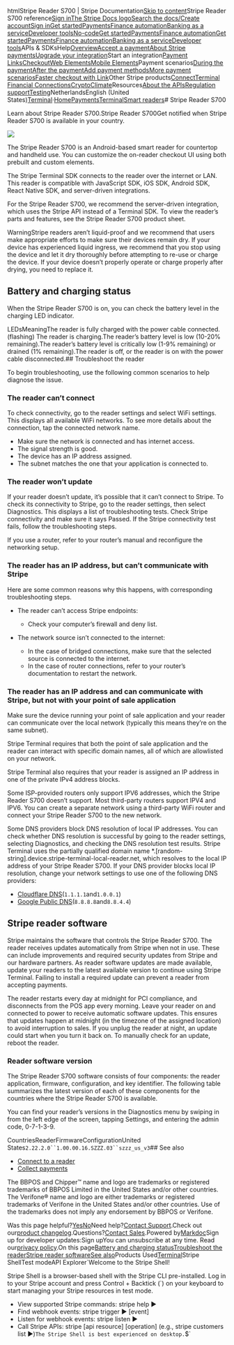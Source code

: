 htmlStripe Reader S700 | Stripe Documentation[Skip to content](#main-content)Stripe Reader S700 reference[Sign in](https://dashboard.stripe.com/login?redirect=https%3A%2F%2Fdocs.stripe.com%2Fterminal%2Freaders%2Fstripe-reader-s700)[The Stripe Docs logo](/)[Search the docs/](#)[Create account](https://dashboard.stripe.com/register)[Sign in](https://dashboard.stripe.com/login?redirect=https%3A%2F%2Fdocs.stripe.com%2Fterminal%2Freaders%2Fstripe-reader-s700)[Get started](/get-started)[Payments](/payments)[Finance automation](/finance-automation)[Banking as a service](/financial-services)[Developer tools](/development)[No-code](/no-code)[Get started](/get-started)[Payments](/payments)[Finance automation](/finance-automation)[](#)[Get started](/get-started)[Payments](/payments)[Finance automation](/finance-automation)[Banking as a service](/financial-services)[Developer tools](/development)[](#)APIs & SDKsHelp[Overview](/docs/payments)[Accept a payment](#)[About Stripe payments](#)[Upgrade your integration](/docs/payments/upgrades)Start an integration[Payment Links](#)[Checkout](#)[Web Elements](#)[Mobile Elements](#)Payment scenarios[During the payment](#)[After the payment](#)[Add payment methods](#)[More payment scenarios](#)[Faster checkout with Link](#)Other Stripe products[Connect](#)[Terminal](#)
[Financial Connections](#)[Crypto](#)[Climate](#)Resources[About the APIs](#)[Regulation support](#)[Testing](/docs/testing)NetherlandsEnglish (United States)[](#)[](#)[Terminal](/terminal)·[Home](/docs)[Payments](/docs/payments)[Terminal](/docs/terminal)[Smart readers](/docs/terminal/smart-readers)# Stripe Reader S700

Learn about Stripe Reader S700.Stripe Reader S700Get notified when Stripe Reader S700 is available in your country.

![](https://b.stripecdn.com/docs-statics-srv/assets/S700-3D.041eca5dfd580cdc451a41020b4dd45a.png)

The Stripe Reader S700 is an Android-based smart reader for countertop and handheld use. You can customize the on-reader checkout UI using both prebuilt and custom elements.

The Stripe Terminal SDK connects to the reader over the internet or LAN. This reader is compatible with JavaScript SDK, iOS SDK, Android SDK, React Native SDK, and server-driven integrations.

For the Stripe Reader S700, we recommend the server-driven integration, which uses the Stripe API instead of a Terminal SDK. To view the reader’s parts and features, see the Stripe Reader S700 product sheet.

WarningStripe readers aren’t liquid-proof and we recommend that users make appropriate efforts to make sure their devices remain dry. If your device has experienced liquid ingress, we recommend that you stop using the device and let it dry thoroughly before attempting to re-use or charge the device. If your device doesn’t properly operate or charge properly after drying, you need to replace it.

## Battery and charging status

When the Stripe Reader S700 is on, you can check the battery level in the charging LED indicator.

LEDsMeaningThe reader is fully charged with the power cable connected.(flashing) The reader is charging.The reader’s battery level is low (10-20% remaining).The reader’s battery level is critically low (1-9% remaining) or drained (1% remaining).The reader is off, or the reader is on with the power cable disconnected.## Troubleshoot the reader

To begin troubleshooting, use the following common scenarios to help diagnose the issue.

### The reader can’t connect

To check connectivity, go to the reader settings and select WiFi settings. This displays all available WiFi networks. To see more details about the connection, tap the connected network name.

- Make sure the network is connected and has internet access.
- The signal strength is good.
- The device has an IP address assigned.
- The subnet matches the one that your application is connected to.

### The reader won’t update

If your reader doesn’t update, it’s possible that it can’t connect to Stripe. To check its connectivity to Stripe, go to the reader settings, then select Diagnostics. This displays a list of troubleshooting tests. Check Stripe connectivity and make sure it says Passed. If the Stripe connectivity test fails, follow the troubleshooting steps.

If you use a router, refer to your router’s manual and reconfigure the networking setup.

### The reader has an IP address, but can’t communicate with Stripe

Here are some common reasons why this happens, with corresponding troubleshooting steps.

- The reader can’t access Stripe endpoints:

  - Check your computer’s firewall and deny list.


- The network source isn’t connected to the internet:

  - In the case of bridged connections, make sure that the selected source is connected to the internet.
  - In the case of router connections, refer to your router’s documentation to restart the network.



### The reader has an IP address and can communicate with Stripe, but not with your point of sale application

Make sure the device running your point of sale application and your reader can communicate over the local network (typically this means they’re on the same subnet).

Stripe Terminal requires that both the point of sale application and the reader can interact with specific domain names, all of which are allowlisted on your network.

Stripe Terminal also requires that your reader is assigned an IP address in one of the private IPv4 address blocks.

Some ISP-provided routers only support IPV6 addresses, which the Stripe Reader S700 doesn’t support. Most third-party routers support IPV4 and IPV6. You can create a separate network using a third-party WiFi router and connect your Stripe Reader S700 to the new network.

Some DNS providers block DNS resolution of local IP addresses. You can check whether DNS resolution is successful by going to the reader settings, selecting Diagnostics, and checking the DNS resolution test results. Stripe Terminal uses the partially qualified domain name *.[random-string].device.stripe-terminal-local-reader.net, which resolves to the local IP address of your Stripe Reader S700. If your DNS provider blocks local IP resolution, change your network settings to use one of the following DNS providers:

- [Cloudflare DNS](https://1.1.1.1/dns/)(`1.1.1.1`and`1.0.0.1`)
- [Google Public DNS](https://developers.google.com/speed/public-dns)(`8.8.8.8`and`8.8.4.4`)

## Stripe reader software

Stripe maintains the software that controls the Stripe Reader S700. The reader receives updates automatically from Stripe when not in use. These can include improvements and required security updates from Stripe and our hardware partners. As reader software updates are made available, update your readers to the latest available version to continue using Stripe Terminal. Failing to install a required update can prevent a reader from accepting payments.

The reader restarts every day at midnight for PCI compliance, and disconnects from the POS app every morning. Leave your reader on and connected to power to receive automatic software updates. This ensures that updates happen at midnight (in the timezone of the assigned location) to avoid interruption to sales. If you unplug the reader at night, an update could start when you turn it back on. To manually check for an update, reboot the reader.

### Reader software version

The Stripe Reader S700 software consists of four components: the reader application, firmware, configuration, and key identifier. The following table summarizes the latest version of each of these components for the countries where the Stripe Reader S700 is available.

You can find your reader’s versions in the Diagnostics menu by swiping in from the left edge of the screen, tapping Settings, and entering the admin code, 0-7-1-3-9.

CountriesReaderFirmwareConfigurationUnited States`2.22.2.0``1.00.00.16.SZZZ.03``szzz_us_v3`## See also

- [Connect to a reader](/terminal/payments/connect-reader)
- [Collect payments](/terminal/payments/collect-payment)

The BBPOS and Chipper™ name and logo are trademarks or registered trademarks of BBPOS Limited in the United States and/or other countries. The Verifone® name and logo are either trademarks or registered trademarks of Verifone in the United States and/or other countries. Use of the trademarks does not imply any endorsement by BBPOS or Verifone.

Was this page helpful?[Yes](#)[No](#)Need help?[Contact Support](https://support.stripe.com/).Check out our[product changelog](https://stripe.com/blog/changelog).Questions?[Contact Sales](https://stripe.com/contact/sales).Powered by[Markdoc](https://markdoc.dev)Sign up for developer updates:Sign upYou can unsubscribe at any time. Read our[privacy policy](https://stripe.com/privacy).On this page[Battery and charging status](#battery-charging-status)[Troubleshoot the reader](#troubleshooting)[Stripe reader software](#stripe-reader-software)[See also](#see-also)Products Used[Terminal](/terminal)Stripe ShellTest modeAPI Explorer[](https://stripe.com/docs/stripe-cli#install)`Welcome to the Stripe Shell!

Stripe Shell is a browser-based shell with the Stripe CLI pre-installed. Log in to your
Stripe account and press Control + Backtick (`) on your keyboard to start managing your Stripe
resources in test mode.

- View supported Stripe commands: stripe help ▶️
- Find webhook events: stripe trigger ▶️ [event]
- Listen for webhook events: stripe listen ▶
- Call Stripe APIs: stripe [api resource] [operation] (e.g., stripe customers list ▶️)`The Stripe Shell is best experienced on desktop.`$`